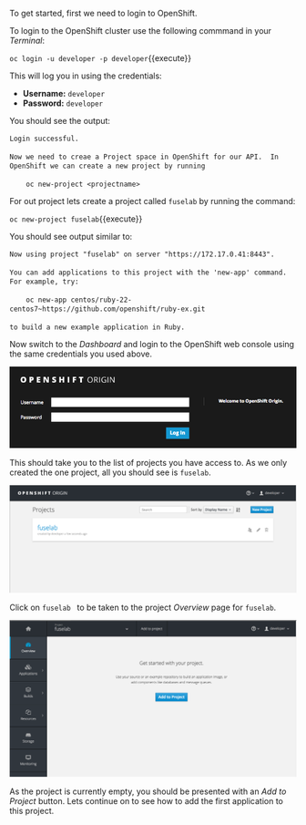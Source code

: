 To get started, first we need to login to OpenShift.

To login to the OpenShift cluster use the following commmand in your _Terminal_:

``oc login -u developer -p developer``{{execute}}

This will log you in using the credentials:

* **Username:** ``developer``
* **Password:** ``developer``

You should see the output:

```
Login successful.

Now we need to creae a Project space in OpenShift for our API.  In OpenShift we can create a new project by running

    oc new-project <projectname>
```

For out project lets create a project called ``fuselab`` by running the command:

``oc new-project fuselab``{{execute}}

You should see output similar to:

```
Now using project "fuselab" on server "https://172.17.0.41:8443".

You can add applications to this project with the 'new-app' command. For example, try:

    oc new-app centos/ruby-22-centos7~https://github.com/openshift/ruby-ex.git

to build a new example application in Ruby.
```

Now switch to the _Dashboard_ and login to the OpenShift web console using the
same credentials you used above.

![Web Console Login](../../assets/intro-openshift/fis-deploy-app/01-web-console-login.png)

This should take you to the list of projects you have access to. As we only
created the one project, all you should see is ``fuselab``.

![List of Projects](../../assets/intro-openshift/fis-deploy-app/01-list-of-projects.png)

Click on ``fuselab `` to be taken to the project _Overview_ page for ``fuselab``.

![Project Overview](../../assets/intro-openshift/fis-deploy-app/01-project-overview.png)

As the project is currently empty, you should be presented with an _Add to Project_
button. Lets continue on to see how to add the first application to this project.
